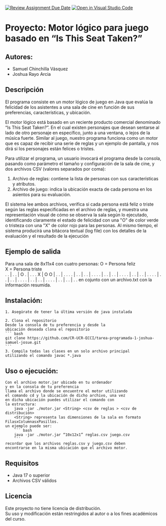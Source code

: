 [![Review Assignment Due Date](https://classroom.github.com/assets/deadline-readme-button-22041afd0340ce965d47ae6ef1cefeee28c7c493a6346c4f15d667ab976d596c.svg)](https://classroom.github.com/a/O_FCEqJB)
[![Open in Visual Studio Code](https://classroom.github.com/assets/open-in-vscode-2e0aaae1b6195c2367325f4f02e2d04e9abb55f0b24a779b69b11b9e10269abc.svg)](https://classroom.github.com/online_ide?assignment_repo_id=20262954&assignment_repo_type=AssignmentRepo)

# Proyecto: Motor lógico para juego basado en “Is This Seat Taken?”
## Autores: 
- Samuel Chinchilla Vásquez 
- Joshua Rayo Arcia

## Descripción
El programa consiste en un motor lógico de juego en Java que
evalúa la felicidad de los asistentes a una sala de cine en 
función de sus preferencias, características, y ubicación.

El motor lógico está basado en un reciente producto comercial denominado “Is This Seat Taken?”.
En el cual existen personajes que desean sentarse al lado de otro personaje en 
específico, junto a una ventana, o lejos de la música fuerte. Similar al juego, 
nuestro programa funciona como un motor que es capaz de recibir una serie de
reglas y un ejemplo de pantalla, y nos dirá si los personajes están felices o tristes.

Para utilizar el programa, un usuario invocará el programa desde la consola, pasando como parámetro
el tamaño y configuración de la sala de cine, y dos archivos CSV (valores separados por coma):

1) Archivo de reglas: contiene la lista de personas con sus características y atributos.
2) Archivo de juego: indica la ubicación exacta de cada persona en los asientos para su evaluación.

El sistema lee ambos archivos, verifica si cada persona está feliz o triste según las reglas
especificadas en el archivo de reglas, y muestra una representación visual de cómo se
observa la sala según lo ejecutado, identificando claramente el estado de felicidad con una "O" de color verde 
o  tristeza con una "X" de color rojo para las personas. Al mismo tiempo, el sistema producirá una bitácora textual (log file) 
con los detalles de la evaluación y el resultado de la ejecución

## Ejemplo de salida
Para una sala de 8x11x4 con cuatro personas:
        O = Persona feliz  
        X = Persona triste  
        . . | . . | O . | . . 
        . X | O O | . . | . .
        . . | . . | . . | . .
        . . | . . | . . | . .
        . . | . . | . . | . .
        . . | . . | . . | . .
        . . | . . | . . | . .
        . . | . . | . . | . .
en cojunto con un archivo.txt con la información resumida.

## Instalación:
    
    1. Asegúrate de tener la última versión de java instalada

    2. Clona el repositorio
    Desde la consola de tu preferencia y desde la 
    ubicación deseada clona el repositorio
    ``` bash
    git clone https://github.com/CR-UCR-ECCI/tarea-programada-1-joshua-samuel-josue.git
    ``` 
    3. Compila todas las clases en un solo archivo principal   
    utilizando el comando javac *.java

## Uso o ejecución:
    Con el archivo motor.jar ubicado en tu ordenador
    y en la consola de tu preferencia
    llama el archivo donde se encuentre el motor utilizando
    el comando cd y la ubicación de dicho archivo, una vez 
    en dicha ubicación puedes utilizar el comando con 
    la estructura: 
        java -jar ./motor.jar <String> <csv de reglas > <csv de distribución>
        <String> representa las dimensiones de la sala en formato FilasxColumnasxPasillos.  
    un ejemplo puede ser:
        ``` bash
        java -jar ./motor.jar “10x12x1” reglas.csv juego.csv
        ```
    recordar que los archivos reglas.csv y juego.csv deben
    encontrarse en la misma ubicación que el archivo motor.

## Requisitos
- Java 17 o superior
- Archivos CSV válidos

## Licencia
Este proyecto no tiene licencia de distribución.  
Su uso y modificación están restringidos al autor o a los fines académicos del curso.